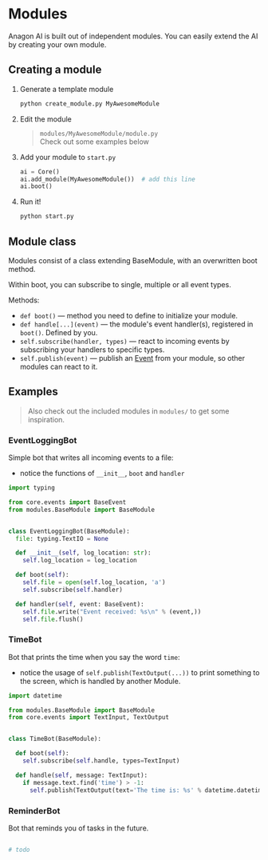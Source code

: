 # Modules

Anagon AI is built out of independent modules.
You can easily extend the AI by creating your own module.

## Creating a module

1. Generate a template module
   ```bash
   python create_module.py MyAwesomeModule
   ```
2. Edit the module   
   > `modules/MyAwesomeModule/module.py`  
   > Check out some examples below
3. Add your module to `start.py`

   ```python
   ai = Core()
   ai.add_module(MyAwesomeModule())  # add this line
   ai.boot()
   ```
4. Run it!  
   ```bash
   python start.py
   ```
## Module class

Modules consist of a class extending BaseModule, with an overwritten boot method.

Within boot, you can subscribe to single, multiple or all event types.

Methods:

- `def boot()` &mdash; method you need to define to initialize your module.
- `def handle[...](event)` &mdash; the module's event handler(s), registered in `boot()`. Defined by you.
- `self.subscribe(handler, types)` &mdash; react to incoming events by subscribing your handlers to specific types.
- `self.publish(event)` &mdash; publish an [Event](events.md) from your module, so other modules can react to it.

## Examples

> Also check out the included modules in `modules/` to get some inspiration. 


### EventLoggingBot

Simple bot that writes all incoming events to a file:

- notice the functions of `__init__`, `boot` and `handler`

```python
import typing

from core.events import BaseEvent
from modules.BaseModule import BaseModule


class EventLoggingBot(BaseModule):
  file: typing.TextIO = None

  def __init__(self, log_location: str):
    self.log_location = log_location

  def boot(self):
    self.file = open(self.log_location, 'a')
    self.subscribe(self.handler)

  def handler(self, event: BaseEvent):
    self.file.write("Event received: %s\n" % (event,))
    self.file.flush()
```

### TimeBot

Bot that prints the time when you say the word `time`:

- notice the usage of `self.publish(TextOutput(...))` to print something to the screen, which is handled by another Module.

```python
import datetime

from modules.BaseModule import BaseModule
from core.events import TextInput, TextOutput


class TimeBot(BaseModule):

  def boot(self):
    self.subscribe(self.handle, types=TextInput)

  def handle(self, message: TextInput):
    if message.text.find('time') > -1:
      self.publish(TextOutput(text='The time is: %s' % datetime.datetime.now().strftime('%H:%M:%S')))
```


### ReminderBot

Bot that reminds you of tasks in the future.

```python

# todo

```